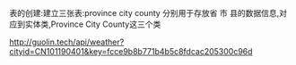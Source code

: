 表的创建:建立三张表:province city county 分别用于存放省 市 县的数据信息,对应到实体类,Province City County这三个类









http://guolin.tech/api/weather?cityid=CN101190401&key=fcce9b8b771b4b5c8fdcac205300c96d